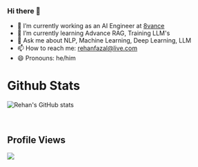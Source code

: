 ### Hi there 👋

- 🔭 I’m currently working as an AI Engineer at [8vance](https://www.8vance.com/)
- 🌱 I’m currently learning Advance RAG, Training LLM's
- 💬 Ask me about NLP, Machine Learning, Deep Learning, LLM
- 📫 How to reach me: rehanfazal@live.com
- 😄 Pronouns: he/him


# Github Stats

![Rehan's GitHub stats](https://github-readme-stats.vercel.app/api?username=rhnfzl&show_icons=true&theme=dark)

<!-- <br />

![Top Langs](https://github-readme-stats.vercel.app/api/top-langs/?username=rhnfzl&theme=dark&layout=compact) -->

<br />

## Profile Views
<img src="https://profile-counter.glitch.me/rhnfzl/count.svg">

<!--
**rhnfzl/rhnfzl** is a ✨ _special_ ✨ repository because its `README.md` (this file) appears on your GitHub profile.

Here are some ideas to get you started:

- 👯 I’m looking to collaborate on ...
- 🤔 I’m looking for help with ...
- ⚡ Fun fact: ...
-->

